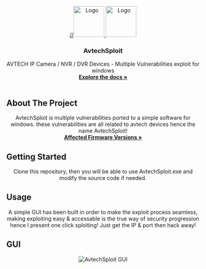 <p align="center">
  <a href="https://github.com/VICXOR/AvtechSploit">
    //<img src="https://i.imgur.com/BpXNe9b.png" alt="Logo" width="80" height="80">
    <img src="https://i.imgur.com/k1wxBoT.png" alt="Logo" width="80" height="80">
  </a>

  <h3 align="center">AvtechSploit</h3>

  <p align="center">
    AVTECH IP Camera / NVR / DVR Devices - Multiple Vulnerabilities exploit for windows
    <br />
    <a href="https://github.com/VICXOR/AvtechSploit/blob/master/README.md"><strong>Explore the docs »</strong></a>
    <br />
    <br />
  </p>
</p>

## About The Project
<p align="center">
AvtechSploit is multiple vulnerabilities ported to a simple software for windows. these vulnerabilities are all related to avtech devices hence the name AvtechSploit!
<br>
<a href="https://github.com/VICXOR/AvtechSploit/blob/master/AvtechExploit/Affected_devices.txt"><strong>Affected Firmware Versions »</strong></a>
</p>

<!-- GETTING STARTED -->

## Getting Started
<p align="center">
Clone this repository, then you will be able to use AvtechSploit.exe and modify the source code if needed. 
</p>

<!-- USAGE EXAMPLES -->
## Usage
<p align="center">
A simple GUI has been built in order to make the exploit process seamless, making exploiting easy & accessable is the true way of security progression hence I present one click sploiting!
Just get the IP & port then hack away!
</p>

## GUI
<p align="center">
<img src="https://i.imgur.com/OM2wRh6.png" alt="AvtechSploit GUI">
</p>
